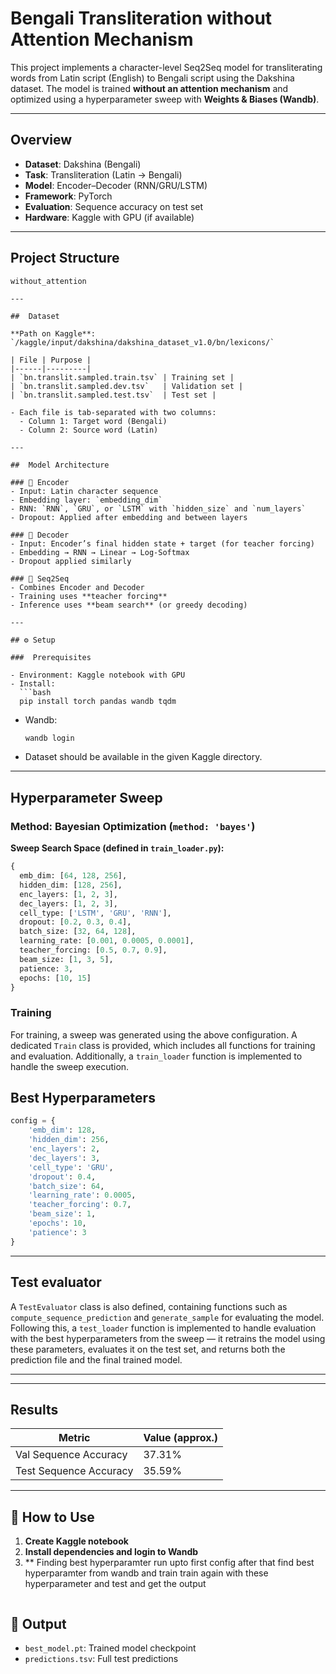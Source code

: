 # Bengali Transliteration without Attention Mechanism

This project implements a character-level Seq2Seq model for transliterating words from Latin script (English) to Bengali script using the Dakshina dataset. The model is trained **without an attention mechanism** and optimized using a hyperparameter sweep with **Weights & Biases (Wandb)**.

---

##  Overview

- **Dataset**: Dakshina (Bengali)
- **Task**: Transliteration (Latin → Bengali)
- **Model**: Encoder–Decoder (RNN/GRU/LSTM)
- **Framework**: PyTorch
- **Evaluation**: Sequence accuracy on test set
- **Hardware**: Kaggle with GPU (if available)

---

##  Project Structure

```
without_attention

---

##  Dataset

**Path on Kaggle**:  
`/kaggle/input/dakshina/dakshina_dataset_v1.0/bn/lexicons/`

| File | Purpose |
|------|---------|
| `bn.translit.sampled.train.tsv` | Training set |
| `bn.translit.sampled.dev.tsv`   | Validation set |
| `bn.translit.sampled.test.tsv`  | Test set |

- Each file is tab-separated with two columns:
  - Column 1: Target word (Bengali)
  - Column 2: Source word (Latin)

---

##  Model Architecture

### 🔹 Encoder
- Input: Latin character sequence
- Embedding layer: `embedding_dim`
- RNN: `RNN`, `GRU`, or `LSTM` with `hidden_size` and `num_layers`
- Dropout: Applied after embedding and between layers

### 🔹 Decoder
- Input: Encoder’s final hidden state + target (for teacher forcing)
- Embedding → RNN → Linear → Log-Softmax
- Dropout applied similarly

### 🔹 Seq2Seq
- Combines Encoder and Decoder
- Training uses **teacher forcing**
- Inference uses **beam search** (or greedy decoding)

---

## ⚙️ Setup

###  Prerequisites

- Environment: Kaggle notebook with GPU
- Install:
  ```bash
  pip install torch pandas wandb tqdm
  ```

- Wandb:
  ```bash
  wandb login
  ```

- Dataset should be available in the given Kaggle directory.

---

##  Hyperparameter Sweep

###  Method: Bayesian Optimization (`method: 'bayes'`)

**Sweep Search Space (defined in `train_loader.py`):**
```python
{
  emb_dim: [64, 128, 256],
  hidden_dim: [128, 256],
  enc_layers: [1, 2, 3],
  dec_layers: [1, 2, 3],
  cell_type: ['LSTM', 'GRU', 'RNN'],
  dropout: [0.2, 0.3, 0.4],
  batch_size: [32, 64, 128],
  learning_rate: [0.001, 0.0005, 0.0001],
  teacher_forcing: [0.5, 0.7, 0.9],
  beam_size: [1, 3, 5],
  patience: 3,
  epochs: [10, 15]
}
```
### Training
  For training, a sweep was generated using the above configuration. A dedicated `Train` class is provided, which includes all functions for training and evaluation. Additionally, a `train_loader` function is implemented to handle the sweep execution.



##  Best Hyperparameters


```python
config = {
    'emb_dim': 128,
    'hidden_dim': 256,
    'enc_layers': 2,
    'dec_layers': 3,
    'cell_type': 'GRU',
    'dropout': 0.4,
    'batch_size': 64,
    'learning_rate': 0.0005,
    'teacher_forcing': 0.7,
    'beam_size': 1,
    'epochs': 10,
    'patience': 3
}
```

---

##  Test evaluator
A `TestEvaluator` class is also defined, containing functions such as `compute_sequence_prediction` and `generate_sample` for evaluating the model. Following this, a `test_loader` function is implemented to handle evaluation with the best hyperparameters from the sweep — it retrains the model using these parameters, evaluates it on the test set, and returns both the prediction file and the final trained model.


---

---

##  Results

| Metric              | Value (approx.) |
|---------------------|-----------------|
| Val Sequence Accuracy |  37.31%      |
| Test Sequence Accuracy | 35.59%       |


---

## 📌 How to Use

1. **Create Kaggle notebook**
2. **Install dependencies and login to Wandb**
3. ** Finding best hyperparamter run upto first config after that find best hyperparamter from wandb and train train again with these hyperparameter and test and get the output
   ``` Run the coressponding cell 

## 📂 Output

- `best_model.pt`: Trained model checkpoint
- `predictions.tsv`: Full test predictions
